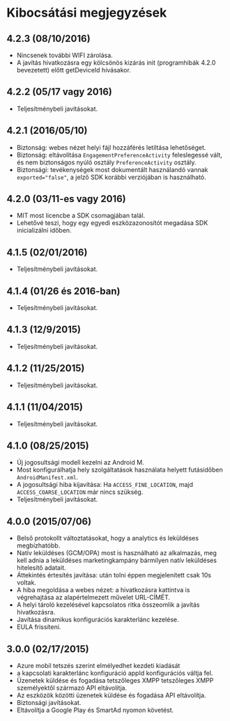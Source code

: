 <properties
    pageTitle="Azure mobil tetszés szerint elmélyedhet Android SDK integrációja"
    description="Legújabb frissítésekkel és Azure Mobile tetszés szerint elmélyedhet Android SDK eljárások"
    services="mobile-engagement"
    documentationCenter="mobile"
    authors="piyushjo"
    manager="dwrede"
    editor="" />

<tags
    ms.service="mobile-engagement"
    ms.workload="mobile"
    ms.tgt_pltfrm="mobile-android"
    ms.devlang="Java"
    ms.topic="article"
    ms.date="08/10/2016"
    ms.author="piyushjo" />

# <a name="release-notes"></a>Kibocsátási megjegyzések

## <a name="423-08102016"></a>4.2.3 (08/10/2016)

- Nincsenek további WIFI zárolása.
- A javítás hivatkozásra egy kölcsönös kizárás init (programhibák 4.2.0 bevezetett) előtt getDeviceId hívásakor.

## <a name="422-05172016"></a>4.2.2 (05/17 vagy 2016)

- Teljesítménybeli javításokat.

## <a name="421-05102016"></a>4.2.1 (2016/05/10)

- Biztonság: webes nézet helyi fájl hozzáférés letiltása lehetőséget.
- Biztonság: eltávolítása `EngagementPreferenceActivity` feleslegessé vált, és nem biztonságos nyúló osztály `PreferenceActivity` osztály.
- Biztonsági: tevékenységek most dokumentált használandó vannak `exported="false"`, a jelző SDK korábbi verziójában is használható.

## <a name="420-03112016"></a>4.2.0 (03/11-es vagy 2016)

- MIT most licencbe a SDK csomagjában talál.
- Lehetővé teszi, hogy egy egyedi eszközazonosítót megadása SDK inicializálni időben.

## <a name="415-02012016"></a>4.1.5 (02/01/2016)

- Teljesítménybeli javításokat.

## <a name="414-01262016"></a>4.1.4 (01/26 és 2016-ban)

- Teljesítménybeli javításokat.

## <a name="413-1292015"></a>4.1.3 (12/9/2015)

- Teljesítménybeli javításokat.

## <a name="412-11252015"></a>4.1.2 (11/25/2015)

- Teljesítménybeli javításokat.

## <a name="411-11042015"></a>4.1.1 (11/04/2015)

- Teljesítménybeli javításokat.

## <a name="410-08252015"></a>4.1.0 (08/25/2015)

- Új jogosultsági modell kezelni az Android M.
- Most konfigurálhatja hely szolgáltatások használata helyett futásidőben `AndroidManifest.xml`.
- A jogosultsági hiba kijavítása: Ha `ACCESS_FINE_LOCATION`, majd `ACCESS_COARSE_LOCATION` már nincs szükség.
- Teljesítménybeli javításokat.

## <a name="400-07062015"></a>4.0.0 (2015/07/06)

-   Belső protokollt változtatásokat, hogy a analytics és leküldéses megbízhatóbb.
-   Natív leküldéses (GCM/OPA) most is használható az alkalmazás, meg kell adnia a leküldéses marketingkampány bármilyen natív leküldéses hitelesítő adatait.
-   Áttekintés értesítés javítása: után tolni éppen megjelenített csak 10s voltak.
-   A hiba megoldása a webes nézet: a hivatkozásra kattintva is végrehajtása az alapértelmezett művelet URL-CÍMÉT.
-   A helyi tároló kezelésével kapcsolatos ritka összeomlik a javítás hivatkozásra.
-   Javítása dinamikus konfigurációs karakterlánc kezelése.
-   EULA frissíteni.

## <a name="300-02172015"></a>3.0.0 (02/17/2015)

-   Azure mobil tetszés szerint elmélyedhet kezdeti kiadását
-   a kapcsolati karakterlánc konfiguráció appId konfigurációs váltja fel.
-   Üzenetek küldése és fogadása tetszőleges XMPP tetszőleges XMPP személyektől származó API eltávolítja.
-   Az eszközök közötti üzenetek küldése és fogadása API eltávolítja.
-   Biztonsági javításokat.
-   Eltávolítja a Google Play és SmartAd nyomon követést.
